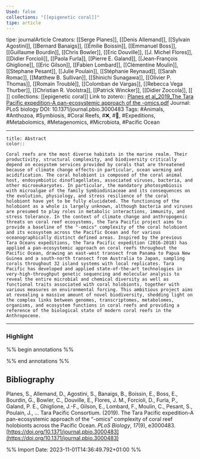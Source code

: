 ```yaml
---
Used: false
collections: "[[epigenetic coral]]"
tipe: article
---
```

tipe: journalArticle
Creators: [[Serge Planes]], [[Denis Allemand]], [[Sylvain Agostini]], [[Bernard Banaigs]], [[Emilie Boissin]], [[Emmanuel Boss]], [[Guillaume Bourdin]], [[Chris Bowler]], [[Eric Douville]], [[J. Michel Flores]], [[Didier Forcioli]], [[Paola Furla]], [[Pierre E. Galand]], [[Jean-François Ghiglione]], [[Eric Gilson]], [[Fabien Lombard]], [[Clémentine Moulin]], [[Stephane Pesant]], [[Julie Poulain]], [[Stéphanie Reynaud]], [[Sarah Romac]], [[Matthew B. Sullivan]], [[Shinichi Sunagawa]], [[Olivier P. Thomas]], [[Romain Troublé]], [[Colomban de Vargas]], [[Rebecca Vega Thurber]], [[Christian R. Voolstra]], [[Patrick Wincker]], [[Didier Zoccola]], [[ ]]
collections: [[epigenetic coral]]
Link to zotero:: [Planes et al_2019_The Tara Pacific expedition-A pan-ecosystemic approach of the -omics.pdf](zotero://select/library/items/K924N5CF)
Journal: PLoS biology
DOI: 10.1371/journal.pbio.3000483
Tags: #Animals, #Anthozoa, #Symbiosis, #Coral Reefs, #❌, #📝, #Expeditions, #Metabolomics, #Metagenomics, #Microbiota, #Pacific Ocean

---
```ad-note
title: Abstract
color:: 

Coral reefs are the most diverse habitats in the marine realm. Their productivity, structural complexity, and biodiversity critically depend on ecosystem services provided by corals that are threatened because of climate change effects-in particular, ocean warming and acidification. The coral holobiont is composed of the coral animal host, endosymbiotic dinoflagellates, associated viruses, bacteria, and other microeukaryotes. In particular, the mandatory photosymbiosis with microalgae of the family Symbiodiniaceae and its consequences on the evolution, physiology, and stress resilience of the coral holobiont have yet to be fully elucidated. The functioning of the holobiont as a whole is largely unknown, although bacteria and viruses are presumed to play roles in metabolic interactions, immunity, and stress tolerance. In the context of climate change and anthropogenic threats on coral reef ecosystems, the Tara Pacific project aims to provide a baseline of the "-omics" complexity of the coral holobiont and its ecosystem across the Pacific Ocean and for various oceanographically distinct defined areas. Inspired by the previous Tara Oceans expeditions, the Tara Pacific expedition (2016-2018) has applied a pan-ecosystemic approach on coral reefs throughout the Pacific Ocean, drawing an east-west transect from Panama to Papua New Guinea and a south-north transect from Australia to Japan, sampling corals throughout 32 island systems with local replicates. Tara Pacific has developed and applied state-of-the-art technologies in very-high-throughput genetic sequencing and molecular analysis to reveal the entire microbial and chemical diversity as well as functional traits associated with coral holobionts, together with various measures on environmental forcing. This ambitious project aims at revealing a massive amount of novel biodiversity, shedding light on the complex links between genomes, transcriptomes, metabolomes, organisms, and ecosystem functions in coral reefs and providing a reference of the biological state of modern coral reefs in the Anthropocene.

```

---
### Highlight

%% begin annotations %%







%% end annotations %%

## Bibliography

Planes, S., Allemand, D., Agostini, S., Banaigs, B., Boissin, E., Boss, E., Bourdin, G., Bowler, C., Douville, E., Flores, J. M., Forcioli, D., Furla, P., Galand, P. E., Ghiglione, J.-F., Gilson, E., Lombard, F., Moulin, C., Pesant, S., Poulain, J., … Tara Pacific Consortium. (2019). The Tara Pacific expedition-A pan-ecosystemic approach of the “-omics” complexity of coral reef holobionts across the Pacific Ocean. _PLoS Biology_, _17_(9), e3000483. [https://doi.org/10.1371/journal.pbio.3000483](https://doi.org/10.1371/journal.pbio.3000483)

%% Import Date: 2023-11-01T14:36:49.792+01:00 %%
